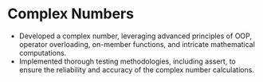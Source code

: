 # Complex Numbers 

- Developed a complex number, leveraging advanced principles of OOP, operator overloading, on-member functions, and intricate mathematical computations. 
- Implemented thorough testing methodologies, including assert, to ensure the reliability and accuracy of the complex number calculations.  
